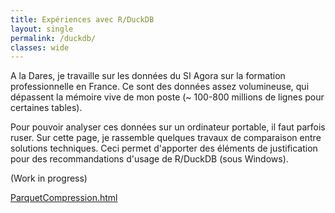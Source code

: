 ```yaml
---
title: Expériences avec R/DuckDB
layout: single
permalink: /duckdb/
classes: wide
---
```


A la Dares, je travaille sur les données du SI Agora sur la formation professionnelle en France. 
Ce sont des données assez volumineuse, qui dépassent la mémoire vive de mon poste
(~ 100-800 millions de lignes pour certaines tables).

Pour pouvoir analyser ces données sur un ordinateur portable, il faut parfois ruser. 
Sur cette page, je rassemble quelques travaux de comparaison entre solutions techniques. 
Ceci permet d'apporter des éléments de justification pour des recommandations d'usage de R/DuckDB (sous Windows).

(Work in progress)

[ParquetCompression.html](ParquetCompression.html)




